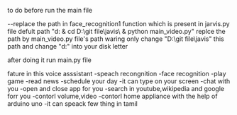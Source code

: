 to do before run the main file 

--replace  the path in face_recognition1 function which is present in jarvis.py file
      defult path "d: & cd D:\git file\javis\ & python main_video.py"
      replce the path by main_video.py file's path
      waring only change "D:\git file\javis\" this path and change "d:" into your disk letter

after doing it run main.py file

fature in this voice asssistant
      -speach recongnition
      -face recognition
      -play game
      -read news
      -schedule your day
      -it can type on your screen
      -chat with you
      -open and close app for you
      -search in youtube,wikipedia and google forr you
      -contorl volume,video
      -contorl home appliance with the help of arduino uno
      -it can speack few thing in tamil
      

      
      
